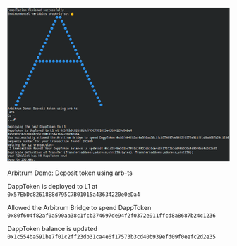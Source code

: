 ![alt-text](https://github.com/BenNojokes/Images/blob/main/depositToken.png)

Arbitrum Demo: Deposit token using arb-ts

DappToken is deployed to L1 at `0x57EbDc82618E8d795C7B01015a43634220e0eDa4`

Allowed the Arbitrum Bridge to spend DappToken `0x80f604f82af0a590aa38c1fcb374697de94f2f0372e911ffcd8a8687b24c1236`

DappToken balance is updated `0x1c554ba591be7f01c2ff23db31ca4e6f17573b3cd40b939efd09f0eefc2d2e35`
